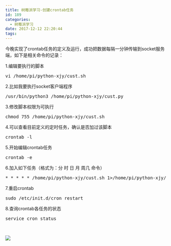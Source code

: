 ```yaml
---
title: 树莓派学习-创建crontab任务
id: 189
categories:
  - 树莓派学习
date: 2017-12-12 22:20:44
tags:
---
```


今晚实现了crontab任务的定义及运行，成功把数据每隔一分钟传输到socket服务端，如下是相关命令的记录：

1.编辑要执行的脚本
<pre class="lang:default decode:true ">vi /home/pi/python-xjy/cust.sh</pre>
2.比如我要执行socket客户端程序
<pre class="lang:default decode:true ">/usr/bin/python3 /home/pi/python-xjy/cust.py
</pre>
3.修改脚本权限为可执行
<pre class="lang:default decode:true">chmod 755 /home/pi/python-xjy/cust.sh</pre>
4.可以查看目前定义的定时任务，确认是否加过该脚本
<pre class="lang:default decode:true ">crontab -l</pre>
5.开始编辑crontab任务
<pre class="lang:default decode:true ">crontab -e</pre>
6.加入如下任务（格式为：分 时 日 月 周几 命令）
<pre class="lang:default decode:true">* * * * * /home/pi/python-xjy/cust.sh 1&gt;/home/pi/python-xjy/log.txt &amp;</pre>
7.重启crontab
<pre class="lang:default decode:true ">sudo /etc/init.d/cron restart</pre>
8.查询crontab各任务的状态
<pre class="lang:default decode:true ">service cron status</pre>
&nbsp;

![](http://www.xiajunyi.com/wp-content/uploads/2017/12/timg-1.jpg)